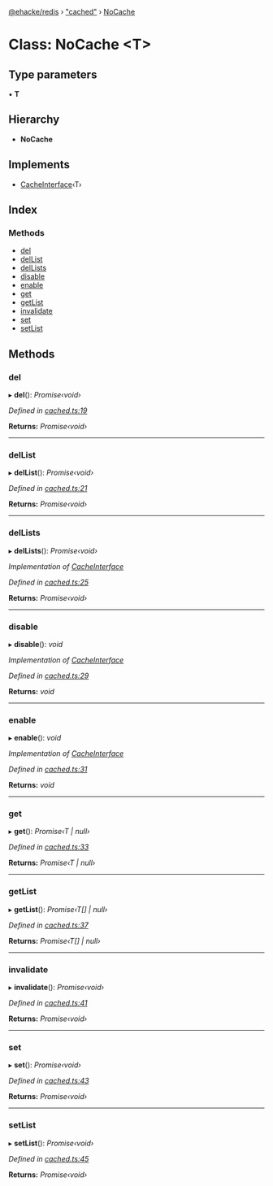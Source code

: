 [@ehacke/redis](../README.md) › ["cached"](../modules/_cached_.md) › [NoCache](_cached_.nocache.md)

# Class: NoCache <**T**>

## Type parameters

▪ **T**

## Hierarchy

* **NoCache**

## Implements

* [CacheInterface](../interfaces/_cache_.cacheinterface.md)‹T›

## Index

### Methods

* [del](_cached_.nocache.md#del)
* [delList](_cached_.nocache.md#dellist)
* [delLists](_cached_.nocache.md#dellists)
* [disable](_cached_.nocache.md#disable)
* [enable](_cached_.nocache.md#enable)
* [get](_cached_.nocache.md#get)
* [getList](_cached_.nocache.md#getlist)
* [invalidate](_cached_.nocache.md#invalidate)
* [set](_cached_.nocache.md#set)
* [setList](_cached_.nocache.md#setlist)

## Methods

###  del

▸ **del**(): *Promise‹void›*

*Defined in [cached.ts:19](https://github.com/ehacke/redis/blob/0881c54/cached.ts#L19)*

**Returns:** *Promise‹void›*

___

###  delList

▸ **delList**(): *Promise‹void›*

*Defined in [cached.ts:21](https://github.com/ehacke/redis/blob/0881c54/cached.ts#L21)*

**Returns:** *Promise‹void›*

___

###  delLists

▸ **delLists**(): *Promise‹void›*

*Implementation of [CacheInterface](../interfaces/_cache_.cacheinterface.md)*

*Defined in [cached.ts:25](https://github.com/ehacke/redis/blob/0881c54/cached.ts#L25)*

**Returns:** *Promise‹void›*

___

###  disable

▸ **disable**(): *void*

*Implementation of [CacheInterface](../interfaces/_cache_.cacheinterface.md)*

*Defined in [cached.ts:29](https://github.com/ehacke/redis/blob/0881c54/cached.ts#L29)*

**Returns:** *void*

___

###  enable

▸ **enable**(): *void*

*Implementation of [CacheInterface](../interfaces/_cache_.cacheinterface.md)*

*Defined in [cached.ts:31](https://github.com/ehacke/redis/blob/0881c54/cached.ts#L31)*

**Returns:** *void*

___

###  get

▸ **get**(): *Promise‹T | null›*

*Defined in [cached.ts:33](https://github.com/ehacke/redis/blob/0881c54/cached.ts#L33)*

**Returns:** *Promise‹T | null›*

___

###  getList

▸ **getList**(): *Promise‹T[] | null›*

*Defined in [cached.ts:37](https://github.com/ehacke/redis/blob/0881c54/cached.ts#L37)*

**Returns:** *Promise‹T[] | null›*

___

###  invalidate

▸ **invalidate**(): *Promise‹void›*

*Defined in [cached.ts:41](https://github.com/ehacke/redis/blob/0881c54/cached.ts#L41)*

**Returns:** *Promise‹void›*

___

###  set

▸ **set**(): *Promise‹void›*

*Defined in [cached.ts:43](https://github.com/ehacke/redis/blob/0881c54/cached.ts#L43)*

**Returns:** *Promise‹void›*

___

###  setList

▸ **setList**(): *Promise‹void›*

*Defined in [cached.ts:45](https://github.com/ehacke/redis/blob/0881c54/cached.ts#L45)*

**Returns:** *Promise‹void›*
